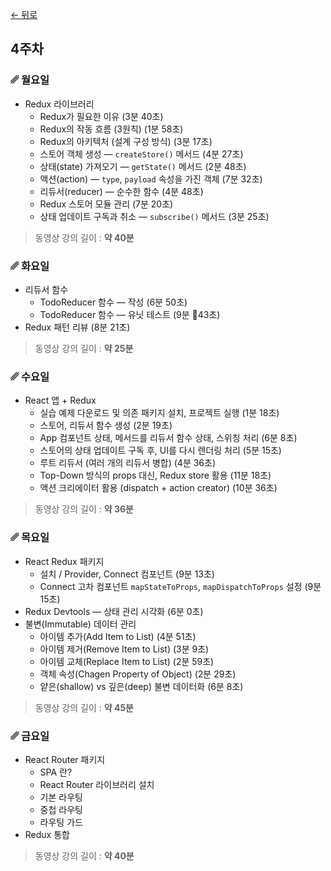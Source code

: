 [← 뒤로](./README.md)

## 4주차


### ␥ 월요일

- Redux 라이브러리 
  - Redux가 필요한 이유 (3분 40초)
  - Redux의 작동 흐름 (3원칙) (1분 58초)
  - Redux의 아키텍처 (설계 구성 방식) (3분 17초)
  - 스토어 객체 생성 — `createStore()` 메서드 (4분 27초)
  - 상태(state) 가져오기 — `getState()` 메서드 (2분 48초)
  - 액션(action) — `type`, `payload` 속성을 가진 객체 (7분 32초)
  - 리듀서(reducer) — 순수한 함수 (4분 48초)
  - Redux 스토어 모듈 관리 (7분 20초)
  - 상태 업데이트 구독과 취소 — `subscribe()` 메서드 (3분 25초)

> 동영상 강의 길이 : <b>약 40분</b>



### ␥ 화요일

- 리듀서 함수
  - TodoReducer 함수 — 작성 (6분 50초)
  - TodoReducer 함수 — 유닛 테스트 (9분 43초)
- Redux 패턴 리뷰 (8분 21초)


> 동영상 강의 길이 : <b>약 25분</b>



### ␥ 수요일

- React 앱 + Redux
  - 실습 예제 다운로드 및 의존 패키지 설치, 프로젝트 실행 (1분 18초)
  - 스토어, 리듀서 함수 생성 (2분 19초)
  - App 컴포넌트 상태, 메서드를 리듀서 함수 상태, 스위칭 처리 (6분 8초)
  - 스토어의 상태 업데이트 구독 후, UI를 다시 렌더링 처리 (5분 15초)
  - 루트 리듀서 (여러 개의 리듀서 병합) (4분 36초)
  - Top-Down 방식의 props 대신, Redux store 활용 (11분 18초)
  - 액션 크리에이터 활용 (dispatch + action creator) (10분 36초)

> 동영상 강의 길이 : <b>약 36분</b>



### ␥ 목요일

- React Redux 패키지
  - 설치 / Provider, Connect 컴포넌트 (9분 13초)
  -  Connect 고차 컴포넌트 `mapStateToProps`, `mapDispatchToProps` 설정 (9분 15초)
- Redux Devtools — 상태 관리 시각화 (6분 0초)
- 불변(Immutable) 데이터 관리
  - 아이템 추가(Add Item to List) (4분 51초)
  - 아이템 제거(Remove Item to List) (3분 9초)
  - 아이템 교체(Replace Item to List) (2분 59초)
  - 객체 속성(Chagen Property of Object) (2분 29초)
  - 얕은(shallow) vs 깊은(deep) 불변 데이터화 (6분 8초)

> 동영상 강의 길이 : <b>약 45분</b>



### ␥ 금요일

- React Router 패키지
  - SPA 란?
  - React Router 라이브러리 설치
  - 기본 라우팅
  - 중첩 라우팅
  - 라우팅 가드
- Redux 통합


> 동영상 강의 길이 : <b>약 40분</b>